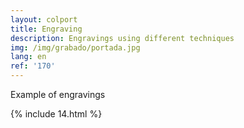 ```yaml
---
layout: colport
title: Engraving
description: Engravings using different techniques
img: /img/grabado/portada.jpg
lang: en
ref: '170'
---
```


Example of engravings


{% include 14.html %}
